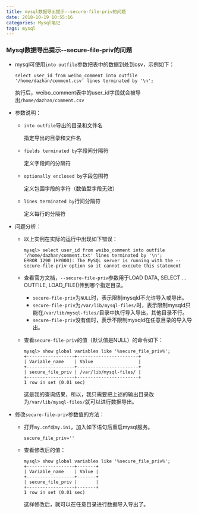 ```yaml
---
title: mysql数据导出提示--secure-file-priv的问题
date: 2018-10-19 10:55:16
categories: Mysql笔记
tags: mysql
---
```


### Mysql数据导出提示--secure-file-priv的问题

- mysql可使用`into outfile`参数把表中的数据到处到csv，示例如下：

  ```mysql
  select user_id from weibo_comment into outfile '/home/dazhan/comment.csv' lines terminated by '\n';
  ```

  执行后，weibo_comment表中的user_id字段就会被导出`/home/dazhan/comment.csv`

- 参数说明：

  - `into outfile`导出的目录和文件名

    指定导出的目录和文件名

  - `fields terminated by`字段间分隔符

    定义字段间的分隔符

  - `optionally enclosed by`字段包围符

    定义包围字段的字符（数值型字段无效）

  - `lines terminated by`行间分隔符

    定义每行的分隔符
<!--more-->
- 问题分析：

  - 以上实例在实际的运行中出现如下错误：

    ```mysql
    mysql> select user_id from weibo_comment into outfile '/home/dazhan/comment.txt' lines terminated by '\n';
    ERROR 1290 (HY000): The MySQL server is running with the --secure-file-priv option so it cannot execute this statement
    ```

  - 查看官方文档，`--secure-file-priv`参数用于LOAD DATA, SELECT …OUTFILE, LOAD_FILE()传到哪个指定目录。

    - `secure-file-priv`为`NULL`时，表示限制mysqld不允许导入或导出。
    - `secure-file-priv`为`/var/lib/mysql-files/`时，表示限制mysqld只能在`/var/lib/mysql-files/`目录中执行导入导出，其他目录不行。
    - `secure-file-priv`没有值时，表示不限制mysqld在任意目录的导入导出。

  - 查看`secure-file-priv`的值（默认值是NULL）的命令如下：

    ```mysql
    mysql> show global variables like '%secure_file_priv%';
    +------------------+-----------------------+
    | Variable_name    | Value                 |
    +------------------+-----------------------+
    | secure_file_priv | /var/lib/mysql-files/ |
    +------------------+-----------------------+
    1 row in set (0.01 sec)
    ```

    这是我的查询结果，所以，我只需要把上述的输出目录改为`/var/lib/mysql-files/`就可以进行数据导出。

- 修改`secure-file-priv`参数值的方法：

  - 打开`my.cnf或my.ini`，加入如下语句后重启mysql服务。

    ```mysql
    secure_file_priv=''
    ```

  - 查看修改后的值：

    ```mysql
    mysql> show global variables like '%secure_file_priv%';
    +------------------+-------+
    | Variable_name    | Value |
    +------------------+-------+
    | secure_file_priv |       |
    +------------------+-------+
    1 row in set (0.01 sec)
    ```

    这样修改后，就可以在任意目录进行数据导入导出了。

